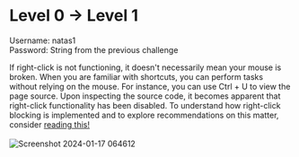 # Level 0 -> Level 1 <br>
Username: natas1 <br>
Password: String from the previous challenge <br> 

If right-click is not functioning, it doesn't necessarily mean your mouse is broken. When you are familiar with shortcuts, you can perform tasks without relying on the mouse. For instance, you can use Ctrl + U to view the page source.
Upon inspecting the source code, it becomes apparent that right-click functionality has been disabled. To understand how right-click blocking is implemented and to explore recommendations on this matter, consider <a href="https://stackoverflow.com/questions/737022/how-do-i-disable-right-click-on-my-web-page"> reading this! </a>
<br><br>
![Screenshot 2024-01-17 064612](https://github.com/MHKace/Walkthroughs/assets/157091170/e82f9e01-21ec-4a72-8283-830facfd457c)

